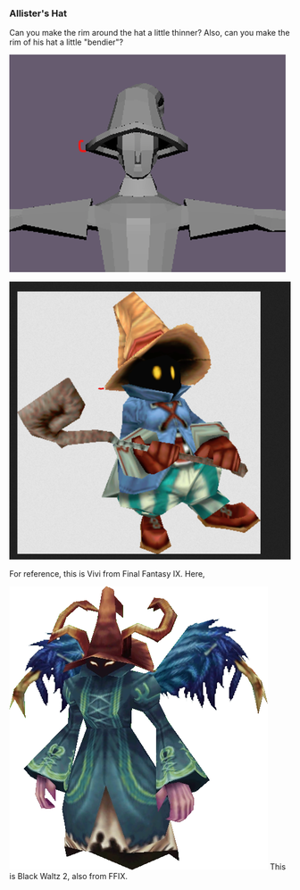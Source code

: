 
### Allister's Hat

Can you make the rim around the hat a little thinner? Also, can you make the rim of his hat a little "bendier"?

![](<../../../../_Meta/Attachments/Pasted image 20250530153103.png>)

![](<../../../../_Meta/Attachments/Pasted image 20250530153229.png>)

For reference, this is Vivi from Final Fantasy IX. Here,

![](<../../../../_Meta/Attachments/Black_Waltz_2-FFIX.PNG.webp>)
This is Black Waltz 2, also from FFIX.
